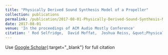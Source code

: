 ```yaml
---
title: "Physically Derived Sound Synthesis Model of a Propeller"
collection: publications
permalink: /publication/2017-08-01-Physically-Derived-Sound-Synthesis-Model-of-a-Propeller
date: 2017-08-01
venue: 'In the proceedings of ACM Audio Mostly Conference'
citation: ' Rod Selfridge,  David Moffat,  Joshua Reiss, &quot;Physically Derived Sound Synthesis Model of a Propeller.&quot; In the proceedings of ACM Audio Mostly Conference, 2017.'
---
```

Use [Google Scholar](https://scholar.google.com/scholar?q=Physically+Derived+Sound+Synthesis+Model+of+a+Propeller){:target="_blank"} for full citation